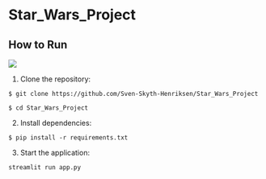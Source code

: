 # Star_Wars_Project


## How to Run

![](https://miro.medium.com/max/850/1*dgs1AKT5Z0BEiyxJ53hu0w.jpeg)

1. Clone the repository:

```
$ git clone https://github.com/Sven-Skyth-Henriksen/Star_Wars_Project

$ cd Star_Wars_Project
```

2. Install dependencies:

```
$ pip install -r requirements.txt
```

3. Start the application:

```
streamlit run app.py
```